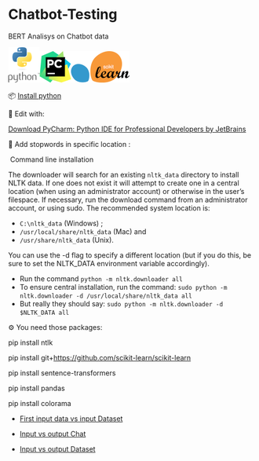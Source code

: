 # Chatbot-Testing
 BERT Analisys on Chatbot data



![](https://raw.githubusercontent.com/georgecristian97/Logo/main/logo/python-logo.png)![](https://raw.githubusercontent.com/georgecristian97/Logo/main/logo/pycharm-logo.png)![](https://raw.githubusercontent.com/georgecristian97/Logo/main/logo/scikit-logo.png)





:package:	[Install python](https://www.python.org/downloads/release/python-370/)

:hammer:	Edit with:

[Download PyCharm: Python IDE for Professional Developers by JetBrains](https://www.jetbrains.com/pycharm/download/#section=windows)

:wrench: 	Add stopwords in specific location :	

​		Command line installation

The downloader will search for an existing `nltk_data` directory to install NLTK data. If one does not exist it will attempt to create one in a central location (when using an administrator account) or otherwise in the user’s filespace. If necessary, run the download command from an administrator account, or using sudo. The recommended system location is:

- `C:\nltk_data` (Windows) ;
- `/usr/local/share/nltk_data` (Mac) and
- `/usr/share/nltk_data` (Unix).

You can use the -d flag to specify a different location (but if you do this, be sure to set the NLTK_DATA environment variable accordingly).

- Run the command `python -m nltk.downloader all`
- To ensure central installation, run the command: `sudo python -m nltk.downloader -d /usr/local/share/nltk_data all`
- But really they should say: `sudo python -m nltk.downloader -d $NLTK_DATA all`



:gear:	You need those packages:

pip install ntlk

pip install git+https://github.com/scikit-learn/scikit-learn

pip install sentence-transformers

pip install pandas

pip install colorama



- [First input data vs input Dataset](https://github.com/georgecristian97/Chatbot-Testing/blob/main/IvsI.py)

- [Input vs output Chat](https://github.com/georgecristian97/Chatbot-Testing/blob/main/IvsOchat.py)

- [Input vs output Dataset](https://github.com/georgecristian97/Chatbot-Testing/blob/main/IvsOdata.py)



